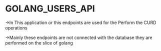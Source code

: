 # GOLANG_USERS_API

->In This application or this endpoints are used for the Perform the CURD operations 

->Mainly these endpoints are not connected with the database they are performed on the slice of golang
